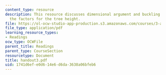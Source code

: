 ```yaml
---
content_type: resource
description: This resource discusses dimensional argument and buckling argument as
  the factors for the tree height.
file: https://ol-ocw-studio-app-production.s3.amazonaws.com/courses/3-a26-freshman-seminar-the-nature-of-engineering-fall-2005/1741d6efe0d614e6d6da3638a06bfeb6_handout3.pdf
file_type: application/pdf
learning_resource_types:
- Readings
ocw_type: OCWFile
parent_title: Readings
parent_type: CourseSection
resourcetype: Document
title: handout3.pdf
uid: 1741d6ef-e0d6-14e6-d6da-3638a06bfeb6
---
```

